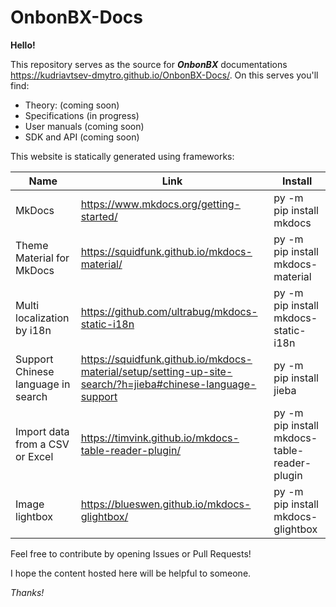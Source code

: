 # OnbonBX-Docs

**Hello!**

This repository serves as the source for ***OnbonBX*** documentations https://kudriavtsev-dmytro.github.io/OnbonBX-Docs/. On this serves you'll find:
- Theory: (coming soon)
- Specifications (in progress)
- User manuals  (coming soon)
- SDK and API (coming soon)

This website is statically generated using frameworks:

| Name                               | Link                                                         | Install                                      |
| ---------------------------------- | ------------------------------------------------------------ | -------------------------------------------- |
| MkDocs                             | https://www.mkdocs.org/getting-started/                      | py -m pip install mkdocs                     |
| Theme Material for MkDocs          | https://squidfunk.github.io/mkdocs-material/                 | py -m pip install mkdocs-material            |
| Multi localization by i18n         | https://github.com/ultrabug/mkdocs-static-i18n               | py -m pip install mkdocs-static-i18n         |
| Support Chinese language in search | https://squidfunk.github.io/mkdocs-material/setup/setting-up-site-search/?h=jieba#chinese-language-support | py -m pip install jieba                      |
| Import data from a CSV or Excel    | https://timvink.github.io/mkdocs-table-reader-plugin/        | py -m pip install mkdocs-table-reader-plugin |
| Image lightbox                     | https://blueswen.github.io/mkdocs-glightbox/                 | py -m pip install mkdocs-glightbox           |



Feel free to contribute by opening Issues or Pull Requests!

I hope the content hosted here will be helpful to someone.

*Thanks!*